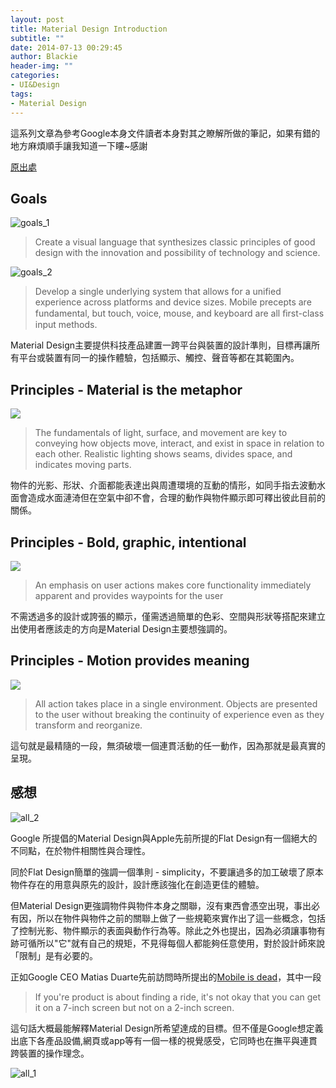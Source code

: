 ```yaml
---
layout: post
title: Material Design Introduction
subtitle: ""
date: 2014-07-13 00:29:45
author: Blackie
header-img: ""
categories:
- UI&Design
tags:
- Material Design
---
```


這系列文章為參考Google本身文件讀者本身對其之瞭解所做的筆記，如果有錯的地方麻煩順手讓我知道一下瞜~感謝

<!-- More -->

[原出處](http://www.google.com/design/spec/material-design/introduction.html#introduction-principles)

## Goals

![goals_1](https://dl.dropboxusercontent.com/u/20925528/%E6%8A%80%E8%A1%93Blog/blogs/20140713/materialdesign-goals-swirlanddot_large_mdpi.png)

> Create a visual language that synthesizes classic principles of good design with the innovation and possibility of technology and science.

![goals_2](https://dl.dropboxusercontent.com/u/20925528/%E6%8A%80%E8%A1%93Blog/blogs/20140713/materialdesign-goals-cutrectangles_large_mdpi.png)

> Develop a single underlying system that allows for a unified experience across platforms and device sizes. Mobile precepts are fundamental, but touch, voice, mouse, and keyboard are all ﬁrst-class input methods.

Material Design主要提供科技產品建置一跨平台與裝置的設計準則，目標再讓所有平台或裝置有同一的操作體驗，包括顯示、觸控、聲音等都在其範圍內。

## Principles - Material is the metaphor

![](https://dl.dropboxusercontent.com/u/20925528/%E6%8A%80%E8%A1%93Blog/blogs/20140713/materialdesign-principles-layersquares_large_mdpi.png)

> The fundamentals of light, surface, and movement are key to conveying how objects move, interact, and exist in space in relation to each other. Realistic lighting shows seams, divides space, and indicates moving parts.

物件的光影、形狀、介面都能表達出與周遭環境的互動的情形，如同手指去波動水面會造成水面漣渏但在空氣中卻不會，合理的動作與物件顯示即可釋出彼此目前的關係。

## Principles - Bold, graphic, intentional

![](https://dl.dropboxusercontent.com/u/20925528/%E6%8A%80%E8%A1%93Blog/blogs/20140713/materialdesign-principles-circleplus_large_mdpi.png)

> An emphasis on user actions makes core functionality immediately apparent and provides waypoints for the user

不需透過多的設計或誇張的顯示，僅需透過簡單的色彩、空間與形狀等搭配來建立出使用者應該走的方向是Material Design主要想強調的。

## Principles - Motion provides meaning

![](https://dl.dropboxusercontent.com/u/20925528/%E6%8A%80%E8%A1%93Blog/blogs/20140713/materialdesign-principles-flyingsquare_large_mdpi.png)

> All action takes place in a single environment. Objects are presented to the user without breaking the continuity of experience even as they transform and reorganize.

這句就是最精隨的一段，無須破壞一個連貫活動的任一動作，因為那就是最真實的呈現。

## 感想

![all_2](https://dl.dropboxusercontent.com/u/20925528/%E6%8A%80%E8%A1%93Blog/blogs/20140713/all_2.jpg)

Google 所提倡的Material Design與Apple先前所提的Flat Design有一個絕大的不同點，在於物件相關性與合理性。

同於Flat Design簡單的強調一個準則 - simplicity，不要讓過多的加工破壞了原本物件存在的用意與原先的設計，設計應該強化在創造更佳的體驗。

但Material Design更強調物件與物件本身之關聯，沒有東西會憑空出現，事出必有因，所以在物件與物件之前的關聯上做了一些規範來實作出了這一些概念，包括了控制光影、物件顯示的表面與動作行為等。除此之外也提出，因為必須讓事物有跡可循所以"它"就有自己的規矩，不見得每個人都能夠任意使用，對於設計師來說「限制」是有必要的。

正如Google CEO Matias Duarte先前訪問時所提出的[Mobile is dead](http://www.theverge.com/2014/4/15/5619182/android-design-head-matias-duarte-says-mobile-is-dead)，其中一段
> If you're product is about finding a ride, it's not okay that you can get it on a 7-inch screen but not on a 2-inch screen.

這句話大概最能解釋Material Design所希望達成的目標。但不僅是Google想定義出底下各產品設備,網頁或app等有一個一樣的視覺感受，它同時也在撫平與連貫跨裝置的操作理念。

![all_1](https://dl.dropboxusercontent.com/u/20925528/%E6%8A%80%E8%A1%93Blog/blogs/20140713/all_1.png)
